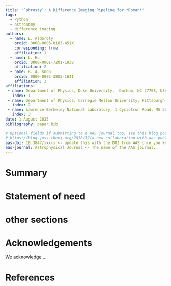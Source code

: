 ```yaml
---
title: '`phrosty`: A Difference Imaging Pipeline for *Roman*'
tags:
  - Python
  - astronomy
  - difference imaging
authors:
  - name: L. Aldoroty
    orcid: 0000-0003-0183-451X
    corresponding: true
    affiliation: 1
  - name: L. Hu
    orcid: 0000-0001-7201-1938
    affiliation: 2
  - name: R. A. Knop
    orcid: 0000-0002-3803-1641
    affiliation: 3
affiliations:
 - name: Department of Physics, Duke University,  Durham, NC 27708, USA
   index: 1
 - name: Department of Physics, Carnegie Mellon University, Pittsburgh, PA 15213, USA
   index: 2
 - name: Lawrence Berkeley National Laboratory, 1 Cyclotron Road, MS 50B-4206, Berkeley, CA 94720, USA
   index: 3
date: 1 August 2025
bibliography: paper.bib

# Optional fields if submitting to a AAS journal too, see this blog post:
# https://blog.joss.theoj.org/2018/12/a-new-collaboration-with-aas-publishing
aas-doi: 10.3847/xxxxx <- update this with the DOI from AAS once you know it.
aas-journal: Astrophysical Journal <- The name of the AAS journal.
---
```


# Summary

# Statement of need


# other sections

# Acknowledgements

We acknowledge ... 

# References
